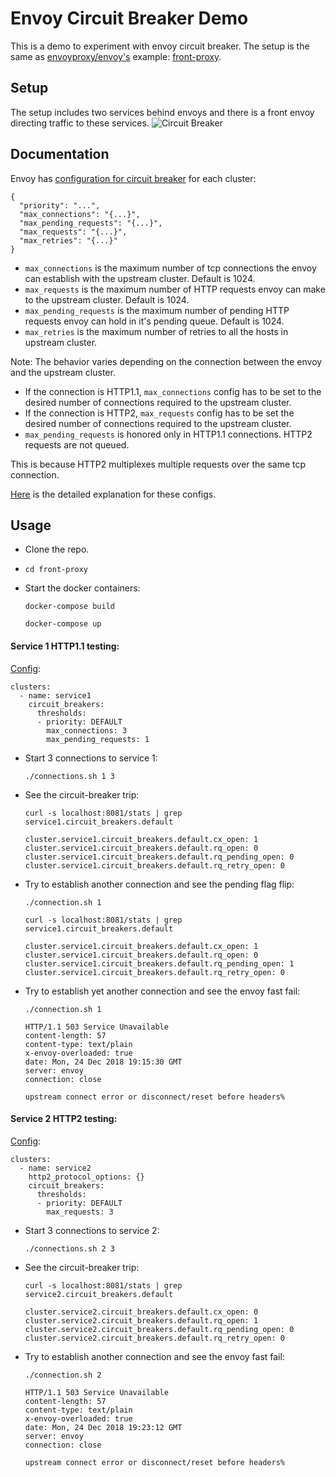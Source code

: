 # Envoy Circuit Breaker Demo

This is a demo to experiment with envoy circuit breaker.
The setup is the same as [envoyproxy/envoy's](http://github.com/envoyproxy/envoy) example: [front-proxy](http://github.com/envoyproxy/envoy/tree/master/examples/front-proxy).

## Setup
The setup includes two services behind envoys and there is a front envoy directing traffic to these services.
![Circuit Breaker](front-proxy/front-proxy.png "Circuit Breaker")

## Documentation
Envoy has [configuration for circuit breaker](https://www.envoyproxy.io/docs/envoy/latest/api-v2/api/v2/cluster/circuit_breaker.proto) for each cluster:
```
{
  "priority": "...",
  "max_connections": "{...}",
  "max_pending_requests": "{...}",
  "max_requests": "{...}",
  "max_retries": "{...}"
}
```
* `max_connections` is the maximum number of tcp connections the envoy can establish with the upstream cluster. Default is 1024.
* `max_requests` is the maximum number of HTTP requests envoy can make to the upstream cluster. Default is 1024.
* `max_pending_requests` is the maximum number of pending HTTP requests envoy can hold in it's pending queue. Default is 1024.
* `max_retries` is the maximum number of retries to all the hosts in upstream cluster.

Note: The behavior varies depending on the connection between the envoy and the upstream cluster. 
- If the connection is HTTP1.1, `max_connections` config has to be set to the desired number of connections required to the upstream cluster.
- If the connection is HTTP2, `max_requests` config has to be set the desired number of connections required to the upstream cluster.
- `max_pending_requests` is honored only in HTTP1.1 connections. HTTP2 requests are not queued.

This is because HTTP2 multiplexes multiple requests over the same tcp connection.

[Here](https://www.envoyproxy.io/docs/envoy/latest/intro/arch_overview/circuit_breaking) is the detailed explanation for these configs.


## Usage
* Clone the repo.
* `cd front-proxy`
* Start the docker containers:

    `docker-compose build`

    `docker-compose up`

#### Service 1 HTTP1.1 testing:
[Config](front-proxy/front-envoy.yaml#L37): 
```
clusters:
  - name: service1
    circuit_breakers:
      thresholds:
      - priority: DEFAULT
        max_connections: 3
        max_pending_requests: 1
```

* Start 3 connections to service 1:

    `./connections.sh 1 3`
* See the circuit-breaker trip:

    `curl -s localhost:8081/stats | grep service1.circuit_breakers.default`
    ```
    cluster.service1.circuit_breakers.default.cx_open: 1
    cluster.service1.circuit_breakers.default.rq_open: 0
    cluster.service1.circuit_breakers.default.rq_pending_open: 0
    cluster.service1.circuit_breakers.default.rq_retry_open: 0
    ```

* Try to establish another connection and see the pending flag flip:

    `./connection.sh 1`

    `curl -s localhost:8081/stats | grep service1.circuit_breakers.default`
    ```
    cluster.service1.circuit_breakers.default.cx_open: 1
    cluster.service1.circuit_breakers.default.rq_open: 0
    cluster.service1.circuit_breakers.default.rq_pending_open: 1
    cluster.service1.circuit_breakers.default.rq_retry_open: 0
    ```

* Try to establish yet another connection and see the envoy fast fail:

    `./connection.sh 1`
    ```
    HTTP/1.1 503 Service Unavailable
    content-length: 57
    content-type: text/plain
    x-envoy-overloaded: true
    date: Mon, 24 Dec 2018 19:15:30 GMT
    server: envoy
    connection: close

    upstream connect error or disconnect/reset before headers%
    ```

#### Service 2 HTTP2 testing:
[Config](front-proxy/front-envoy.yaml#L50): 
```
clusters:
  - name: service2
    http2_protocol_options: {}
    circuit_breakers:
      thresholds:
      - priority: DEFAULT
        max_requests: 3
```

* Start 3 connections to service 2:

    `./connections.sh 2 3`
* See the circuit-breaker trip:

    `curl -s localhost:8081/stats | grep service2.circuit_breakers.default`
    ```
    cluster.service2.circuit_breakers.default.cx_open: 0
    cluster.service2.circuit_breakers.default.rq_open: 1
    cluster.service2.circuit_breakers.default.rq_pending_open: 0
    cluster.service2.circuit_breakers.default.rq_retry_open: 0
    ```

* Try to establish another connection and see the envoy fast fail:

    `./connection.sh 2`
    ```
    HTTP/1.1 503 Service Unavailable
    content-length: 57
    content-type: text/plain
    x-envoy-overloaded: true
    date: Mon, 24 Dec 2018 19:23:12 GMT
    server: envoy
    connection: close

    upstream connect error or disconnect/reset before headers%
    ```
